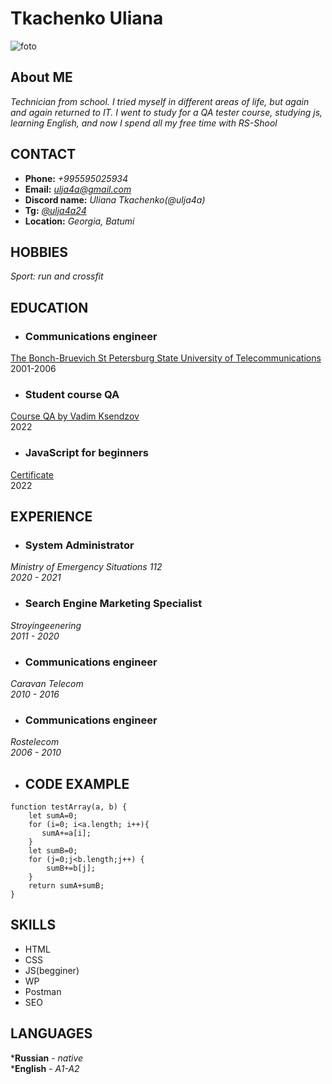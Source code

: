 # Tkachenko Uliana
![foto](https://github.com/rolling-scopes-school/ulja4a-JSFEPRESCHOOL2023Q2/assets/103379946/3bfebcc0-be60-4b61-834c-350922ac4524)

## About ME
*Technician from school. I tried myself in different areas of life, but again and again returned to IT. I went to study for a QA tester course, studying js, learning English, and now I spend all my free time with RS-Shool*

## CONTACT

* **Phone:** *+995595025934*
* **Email:** *ulja4a@gmail.com*
* **Discord name:** *Uliana Tkachenko(@ulja4a)*
* **Tg:** [*@ulja4a24*](https://t.me/ulja4a24)
* **Location:** *Georgia, Batumi*

## HOBBIES
*Sport: run and crossfit*

## EDUCATION

* ### Сommunications engineer
[The Bonch-Bruevich St Petersburg State University of Telecommunications](https://www.sut.ru/eng)   
2001-2006

* ### Student course QA
[Course QA by Vadim Ksendzov](https://ksendzov.com/)   
2022

* ### JavaScript for beginners
[Certificate](https://stepik.org/cert/1730628)      
2022

## EXPERIENCE
* ### System Administrator
*Ministry of Emergency Situations 112*   
*2020 - 2021*

* ### Search Engine Marketing Specialist
*Stroyingeenering*   
*2011 - 2020*

* ### Communications engineer
*Caravan Telecom*   
*2010 - 2016*

* ### Communications engineer
*Rostelecom*   
*2006 - 2010*

* ## CODE EXAMPLE
```
function testArray(a, b) {
    let sumA=0;
    for (i=0; i<a.length; i++){
       sumA+=a[i]; 
    }
    let sumB=0;
    for (j=0;j<b.length;j++) {
        sumB+=b[j];
    }
    return sumA+sumB;
}
```

## SKILLS
* HTML
* CSS
* JS(begginer)
* WP
* Postman
* SEO

## LANGUAGES
***Russian** - *native*   
***English** - *A1-A2*